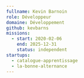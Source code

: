 ```yaml
---
fullname: Kevin Barnoin
role: Développeur
domaine: Développement
github: kevbarns
missions:
  - start: 2020-02-06
    end: 2025-12-31
    status: independent
startups:
  - catalogue-apprentissage
  - la-bonne-alternance
---
```

